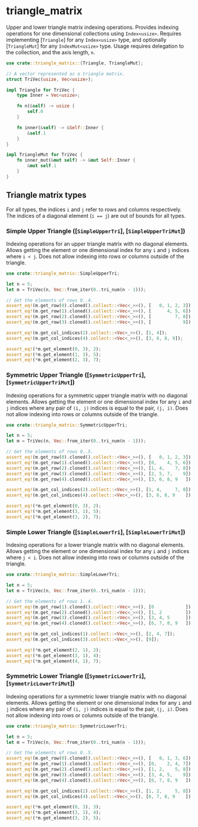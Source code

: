 # triangle_matrix

Upper and lower triangle matrix indexing operations.
Provides indexing operations for one dimensional collections using
`Index<usize>`. Requires implementing [`Triangle`] for any `Index<usize>`
type, and optionally [`TriangleMut`] for any `IndexMut<usize>` type.
Usage requires delegation to the collection, and the axis length, `n`.

```rust
use crate::triangle_matrix::{Triangle, TriangleMut};

// A vector represented as a triangle matrix.
struct TriVec(usize, Vec<usize>);

impl Triangle for TriVec {
    type Inner = Vec<usize>;

    fn n(&self) -> usize {
        self.0
    }

    fn inner(&self) -> &Self::Inner {
        &self.1
    }
}

impl TriangleMut for TriVec {
    fn inner_mut(&mut self) -> &mut Self::Inner {
        &mut self.1
    }
}
```

## Triangle matrix types

For all types, the indices `i` and `j` refer to rows and columns respectively.
The indices of a diagonal element (`i == j`) are out of bounds for all types.

### Simple Upper Triangle ([`SimpleUpperTri`], [`SimpleUpperTriMut`])

Indexing operations for an upper triangle matrix with no diagonal elements.
Allows getting the element or one dimensional index for any `i` and `j` indices
where `i < j`. Does not allow indexing into rows or columns outside of the
triangle.

```rust 
use crate::triangle_matrix::SimpleUpperTri;

let n = 5;
let m = TriVec(n, Vec::from_iter(0..tri_num(n - 1)));

// Get the elements of rows 0..4.
assert_eq!(m.get_row(0).cloned().collect::<Vec<_>>(), [   0, 1, 2, 3]);
assert_eq!(m.get_row(1).cloned().collect::<Vec<_>>(), [      4, 5, 6]);
assert_eq!(m.get_row(2).cloned().collect::<Vec<_>>(), [         7, 8]);
assert_eq!(m.get_row(3).cloned().collect::<Vec<_>>(), [            9]);

assert_eq!(m.get_col_indices(2).collect::<Vec<_>>(), [1, 4]);
assert_eq!(m.get_col_indices(4).collect::<Vec<_>>(), [3, 6, 8, 9]);

assert_eq!(*m.get_element(0, 3), 2);
assert_eq!(*m.get_element(1, 3), 5);
assert_eq!(*m.get_element(2, 3), 7);
```

### Symmetric Upper Triangle ([`SymmetricUpperTri`], [`SymmetricUpperTriMut`])

Indexing operations for a symmetric upper triangle matrix with no diagonal
elements. Allows getting the element or one dimensional index for any `i` and
`j` indices where any pair of `(i, j)` indices is equal to the pair, `(j, i)`.
Does not allow indexing into rows or columns outside of the triangle.

```rust
use crate::triangle_matrix::SymmetricUpperTri;

let n = 5;
let m = TriVec(n, Vec::from_iter(0..tri_num(n - 1)));

// Get the elements of rows 0..5.
assert_eq!(m.get_row(0).cloned().collect::<Vec<_>>(), [   0, 1, 2, 3]);
assert_eq!(m.get_row(1).cloned().collect::<Vec<_>>(), [0,    4, 5, 6]);
assert_eq!(m.get_row(2).cloned().collect::<Vec<_>>(), [1, 4,    7, 8]);
assert_eq!(m.get_row(3).cloned().collect::<Vec<_>>(), [2, 5, 7,    9]);
assert_eq!(m.get_row(4).cloned().collect::<Vec<_>>(), [3, 6, 8, 9   ]);

assert_eq!(m.get_col_indices(2).collect::<Vec<_>>(), [1, 4,     7, 8]);
assert_eq!(m.get_col_indices(4).collect::<Vec<_>>(), [3, 6, 8, 9    ]);

assert_eq!(*m.get_element(0, 3), 2);
assert_eq!(*m.get_element(3, 1), 5);
assert_eq!(*m.get_element(3, 2), 7);
```

### Simple Lower Triangle ([`SimpleLowerTri`], [`SimpleLowerTriMut`])

Indexing operations for a lower triangle matrix with no diagonal elements.
Allows getting the element or one dimensional index for any `i` and `j` indices
where `j < i`. Does not allow indexing into rows or columns outside of the
triangle.

```rust
use crate::triangle_matrix::SimpleLowerTri;

let n = 5;
let m = TriVec(n, Vec::from_iter(0..tri_num(n - 1)));

// Get the elements of rows 1..4.
assert_eq!(m.get_row(1).cloned().collect::<Vec<_>>(), [0            ]);
assert_eq!(m.get_row(2).cloned().collect::<Vec<_>>(), [1, 2         ]);
assert_eq!(m.get_row(3).cloned().collect::<Vec<_>>(), [3, 4, 5      ]);
assert_eq!(m.get_row(4).cloned().collect::<Vec<_>>(), [6, 7, 8, 9   ]);

assert_eq!(m.get_col_indices(1).collect::<Vec<_>>(), [2, 4, 7]);
assert_eq!(m.get_col_indices(3).collect::<Vec<_>>(), [9]);

assert_eq!(*m.get_element(2, 1), 2);
assert_eq!(*m.get_element(3, 1), 4);
assert_eq!(*m.get_element(4, 1), 7);
```

### Symmetric Lower Triangle ([`SymmetricLowerTri`], [`SymmetricLowerTriMut`])

Indexing operations for a symmetric lower triangle matrix with no diagonal
elements. Allows getting the element or one dimensional index for any `i` and
`j` indices where any pair of `(i, j)` indices is equal to the pair, `(j, i)`.
Does not allow indexing into rows or columns outside of the triangle.

```rust
use crate::triangle_matrix::SymmetricLowerTri;

let n = 5;
let m = TriVec(n, Vec::from_iter(0..tri_num(n - 1)));

// Get the elements of rows 0..5.
assert_eq!(m.get_row(0).cloned().collect::<Vec<_>>(), [   0, 1, 3, 6]);
assert_eq!(m.get_row(1).cloned().collect::<Vec<_>>(), [0,    2, 4, 7]);
assert_eq!(m.get_row(2).cloned().collect::<Vec<_>>(), [1, 2,    5, 8]);
assert_eq!(m.get_row(3).cloned().collect::<Vec<_>>(), [3, 4, 5,    9]);
assert_eq!(m.get_row(4).cloned().collect::<Vec<_>>(), [6, 7, 8, 9   ]);

assert_eq!(m.get_col_indices(2).collect::<Vec<_>>(), [1, 2,     5, 8]);
assert_eq!(m.get_col_indices(4).collect::<Vec<_>>(), [6, 7, 8, 9    ]);

assert_eq!(*m.get_element(0, 3), 3);
assert_eq!(*m.get_element(3, 1), 4);
assert_eq!(*m.get_element(3, 2), 5);
```
